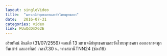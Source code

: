 ```yaml
---
layout: singleVideo
title:  "มหาเจดีย์พุทธคยาและวัดไทยพุทธคยา"
date:   2016-07-31
categories: video
link: FUuQdDmX62E
---
```


อริยทัศน์ อินเดีย (31/07/2559)  ตอนที่ 13
มหาเจดีย์พุทธคยาและวัดไทยพุทธคยา
ออกอากาศทุกวันเสาร์ และอาทิตย์ เวลา7.30 น. ทางสถานีTNN24 (ช่อง16)